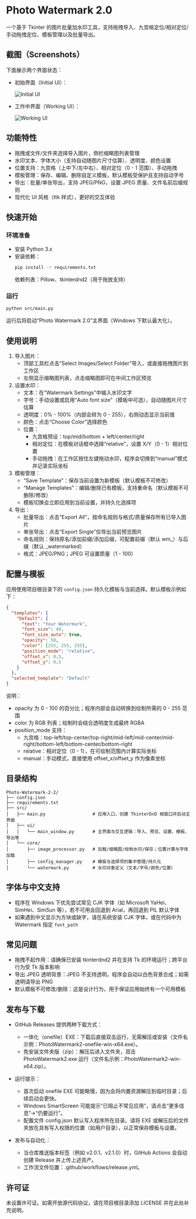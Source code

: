 # Photo Watermark 2.0

一个基于 Tkinter 的图片批量加水印工具，支持拖拽导入、九宫格定位/相对定位/手动拖拽定位、模板管理以及批量导出。

## 截图（Screenshots）
下面展示两个界面状态：

- 初始界面（Initial UI）：

  ![Initial UI](assets/screenshots/initial.png)

- 工作中界面（Working UI）：

  ![Working UI](assets/screenshots/working.png)

## 功能特性
- 拖拽或文件/文件夹选择导入图片，侧栏缩略图列表管理
- 水印文本、字体大小（支持自动随图片尺寸估算）、透明度、颜色设置
- 位置支持：九宫格（上中下/左中右）、相对定位（0 - 1 范围）、手动拖拽
- 模板管理：保存、编辑、删除自定义模板，默认模板受保护且支持自动字号
- 导出：批量/单张导出，支持 JPEG/PNG，设置 JPEG 质量、文件名前后缀规则
- 现代化 UI 风格（ttk 样式），更好的交互体验

## 快速开始
### 环境准备
- 安装 Python 3.x
- 安装依赖：
  ```bash
  pip install -r requirements.txt
  ```
  依赖列表：Pillow、tkinterdnd2（用于拖放支持）

### 运行
```bash
python src/main.py
```
运行后将启动“Photo Watermark 2.0”主界面（Windows 下默认最大化）。

## 使用说明
1. 导入图片：
   - 顶部工具栏点击“Select Images/Select Folder”导入，或直接拖拽图片到工作区
   - 左侧显示缩略图列表，点击缩略图即可在中间工作区预览
2. 设置水印：
   - 文本：在“Watermark Settings”中输入水印文字
   - 字号：手动设置或启用“Auto font size”（模板中可选），自动随图片尺寸估算
   - 透明度：0% - 100%（内部会转为 0 - 255），右侧动态显示当前值
   - 颜色：点击“Choose Color”选择颜色
   - 位置：
     - 九宫格预设：top/mid/bottom + left/center/right
     - 相对定位：在模板对话框中选择“relative”，设置 X/Y（0 - 1）相对位置
     - 手动拖拽：在工作区按住左键拖动水印，程序会切换到“manual”模式并记录实际坐标
3. 模板管理：
   - “Save Template”：保存当前设置为新模板（默认模板不可修改）
   - “Manage Templates”：编辑/删除已有模板，支持重命名（默认模板不可删除/修改）
   - 模板切换会立即应用到当前设置，并持久化选择项
4. 导出：
   - 批量导出：点击“Export All”，按命名规则与格式/质量保存所有已导入图片
   - 单张导出：点击“Export Single”仅导出当前预览图片
   - 命名规则：保持原名/添加前缀/添加后缀，可配置前缀（默认 wm_）与后缀（默认 _watermarked）
   - 格式：JPEG/PNG；JPEG 可设置质量（1 - 100）

## 配置与模板
应用使用项目根目录下的 `config.json` 持久化模板与当前选择。默认模板示例如下：
```json
{
  "templates": {
    "Default": {
      "text": "Your Watermark",
      "font_size": 40,
      "font_size_auto": true,
      "opacity": 50,
      "color": [255, 255, 255],
      "position_mode": "relative",
      "offset_x": 0.5,
      "offset_y": 0.5
    }
  },
  "selected_template": "Default"
}
```
说明：
- opacity 为 0 - 100 的百分比；程序内部会自动转换到绘制所需的 0 - 255 范围
- color 为 RGB 列表；绘制时会结合透明度生成最终 RGBA
- position_mode 支持：
  - 九宫格：top-left/top-center/top-right/mid-left/mid-center/mid-right/bottom-left/bottom-center/bottom-right
  - relative：相对定位（0 - 1），在可绘制范围内计算实际坐标
  - manual：手动模式，直接使用 offset_x/offset_y 作为像素坐标

## 目录结构
```
Photo-Watermark-2-2/
├── config.json
├── requirements.txt
├── src/
│   ├── main.py                  # 应用入口，创建 TkinterDnD 根窗口并启动主界面
│   ├── ui/
│   │   └── main_window.py       # 主界面与交互逻辑：导入、预览、设置、模板、导出等
│   └── core/
│       ├── image_processor.py   # 加载/缩略图/绘制水印/保存；位置计算与字体加载
│       ├── config_manager.py    # 模板与选择项的集中管理/持久化
│       └── watermark.py         # 水印对象定义（文本/字号/颜色/位置）
```

## 字体与中文支持
- 程序在 Windows 下优先尝试常见 CJK 字体（如 Microsoft YaHei、SimHei、SimSun 等），若不可用会回退到 Arial，再回退到 PIL 默认字体
- 如果遇到中文显示为方块或缺字，请在系统安装 CJK 字体，或在代码中为 Watermark 指定 `font_path`

## 常见问题
- 拖拽不起作用：请确保已安装 tkinterdnd2 并在支持 Tk 的环境运行；跨平台行为受 Tk 版本影响
- 导出 JPEG 透明背景：JPEG 不支持透明，程序会自动以白色背景合成；如需透明请导出 PNG
- 默认模板不可修改/删除：这是设计行为，用于保证应用始终有一个可用模板

## 发布与下载
- GitHub Releases 提供两种下载方式：
  - 一体化（onefile）EXE：下载后直接双击运行，无需解压或安装（文件名示例：PhotoWatermark2-onefile-win-x64.exe）。
  - 免安装文件夹版（zip）：解压后进入文件夹，双击 PhotoWatermark2.exe 运行（文件名示例：PhotoWatermark2-win-x64.zip）。

- 运行提示：
  - 首次启动 onefile EXE 可能略慢，因为会将内置资源解压到临时目录；后续启动会更快。
  - Windows SmartScreen 可能提示“已阻止不常见应用”，请点击“更多信息”→“仍要运行”。
  - 配置文件 config.json 默认写入程序所在目录。请将 EXE 或解压后的文件夹放在具有写入权限的位置（如用户目录），以正常保存模板与设置。

- 发布与自动化：
  - 当仓库推送版本标签（例如 v2.0.1、v2.1.0）时，GitHub Actions 会自动创建 Release 并上传上述资产。
  - 工作流文件位置：.github/workflows/release.yml。

## 许可证
未设置许可证。如需开放源代码协议，请在项目根目录添加 LICENSE 并在此处补充说明。